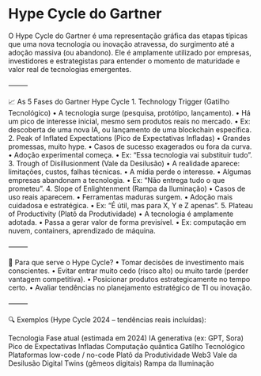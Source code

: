 # Hype Cycle do Gartner

O Hype Cycle do Gartner é uma representação gráfica das etapas típicas que uma nova tecnologia ou inovação atravessa, do surgimento até a adoção massiva (ou abandono). Ele é amplamente utilizado por empresas, investidores e estrategistas para entender o momento de maturidade e valor real de tecnologias emergentes.

⸻

📈 As 5 Fases do Gartner Hype Cycle
	1.	Technology Trigger (Gatilho Tecnológico)
	•	A tecnologia surge (pesquisa, protótipo, lançamento).
	•	Há um pico de interesse inicial, mesmo sem produtos reais no mercado.
	•	Ex: descoberta de uma nova IA, ou lançamento de uma blockchain específica.
	2.	Peak of Inflated Expectations (Pico de Expectativas Infladas)
	•	Grandes promessas, muito hype.
	•	Casos de sucesso exagerados ou fora da curva.
	•	Adoção experimental começa.
	•	Ex: “Essa tecnologia vai substituir tudo”.
	3.	Trough of Disillusionment (Vale da Desilusão)
	•	A realidade aparece: limitações, custos, falhas técnicas.
	•	A mídia perde o interesse.
	•	Algumas empresas abandonam a tecnologia.
	•	Ex: “Não entrega tudo o que prometeu”.
	4.	Slope of Enlightenment (Rampa da Iluminação)
	•	Casos de uso reais aparecem.
	•	Ferramentas maduras surgem.
	•	Adoção mais cuidadosa e estratégica.
	•	Ex: “É útil, mas para X, Y e Z apenas”.
	5.	Plateau of Productivity (Platô da Produtividade)
	•	A tecnologia é amplamente adotada.
	•	Passa a gerar valor de forma previsível.
	•	Ex: computação em nuvem, containers, aprendizado de máquina.

⸻

🧠 Para que serve o Hype Cycle?
	•	Tomar decisões de investimento mais conscientes.
	•	Evitar entrar muito cedo (risco alto) ou muito tarde (perder vantagem competitiva).
	•	Posicionar produtos estrategicamente no tempo certo.
	•	Avaliar tendências no planejamento estratégico de TI ou inovação.

⸻

🔍 Exemplos (Hype Cycle 2024 – tendências reais incluídas):

Tecnologia	Fase atual (estimada em 2024)
IA generativa (ex: GPT, Sora)	Pico de Expectativas Infladas
Computação quântica	Gatilho Tecnológico
Plataformas low-code / no-code	Platô da Produtividade
Web3	Vale da Desilusão
Digital Twins (gêmeos digitais)	Rampa da Iluminação